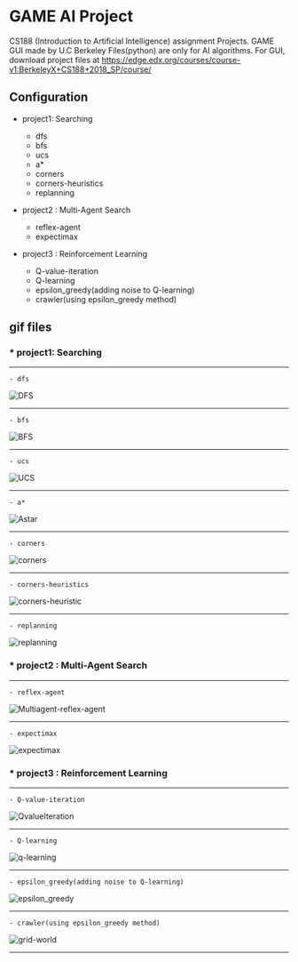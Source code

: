 # GAME AI Project

CS188 (Introduction to Artificial Intelligence) assignment Projects.
GAME GUI made by U.C Berkeley 
Files(python) are only for AI algorithms.
For GUI, download project files at
https://edge.edx.org/courses/course-v1:BerkeleyX+CS188+2018_SP/course/

## Configuration
* project1: Searching
	- dfs
	- bfs
	- ucs
	- a*
	- corners
	- corners-heuristics
	- replanning

* project2 : Multi-Agent Search
	- reflex-agent
	- expectimax

* project3 : Reinforcement Learning
	- Q-value-iteration
	- Q-learning
	- epsilon_greedy(adding noise to Q-learning)
	- crawler(using epsilon_greedy method)

## gif files

### * project1: Searching
***
	- dfs
![DFS](https://user-images.githubusercontent.com/43023361/60770720-39f32080-a119-11e9-9660-00d58dea68ad.gif)
***
	- bfs
![BFS](https://user-images.githubusercontent.com/43023361/60770730-4c6d5a00-a119-11e9-870f-accdd0bfb7c4.gif)
***
	- ucs
![UCS](https://user-images.githubusercontent.com/43023361/60770734-55f6c200-a119-11e9-93e0-f6bb3e785ea0.gif)
***
	- a*
![Astar](https://user-images.githubusercontent.com/43023361/60770741-627b1a80-a119-11e9-9e51-f0e24efe1beb.gif)
***
	- corners
![corners](https://user-images.githubusercontent.com/43023361/60770745-6c048280-a119-11e9-974f-72f5c3cf3dfd.gif)
***
	- corners-heuristics
![corners-heuristic](https://user-images.githubusercontent.com/43023361/60770749-745cbd80-a119-11e9-98cf-e78075582d17.gif)
***
	- replanning
![replanning](https://user-images.githubusercontent.com/43023361/60770755-7de62580-a119-11e9-9bc8-9cf962398097.gif)


### * project2 : Multi-Agent Search
***	
	- reflex-agent
![Multiagent-reflex-agent](https://user-images.githubusercontent.com/43023361/60770759-88a0ba80-a119-11e9-9d11-8a359b28b36c.gif)
***
	- expectimax
![expectimax](https://user-images.githubusercontent.com/43023361/60770760-922a2280-a119-11e9-860e-c1af255caa14.gif)


### * project3 : Reinforcement Learning
***
	- Q-value-iteration
![QvalueIteration](https://user-images.githubusercontent.com/43023361/60770766-9c4c2100-a119-11e9-97e1-b194fb01376c.gif)
***
	- Q-learning
![q-learning](https://user-images.githubusercontent.com/43023361/60770771-a2420200-a119-11e9-901e-bda0012106b2.gif)
***
	- epsilon_greedy(adding noise to Q-learning)
![epsilon_greedy](https://user-images.githubusercontent.com/43023361/60770775-a9691000-a119-11e9-9fdb-8495bc2a4269.gif)
***
	- crawler(using epsilon_greedy method)
![grid-world](https://user-images.githubusercontent.com/43023361/60770780-b38b0e80-a119-11e9-839e-c9ae9794630e.gif)
***


